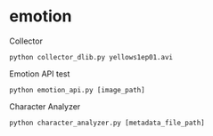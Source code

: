 # emotion

Collector
```
python collector_dlib.py yellows1ep01.avi
```

Emotion API test
```
python emotion_api.py [image_path]
```

Character Analyzer
```
python character_analyzer.py [metadata_file_path]
```
